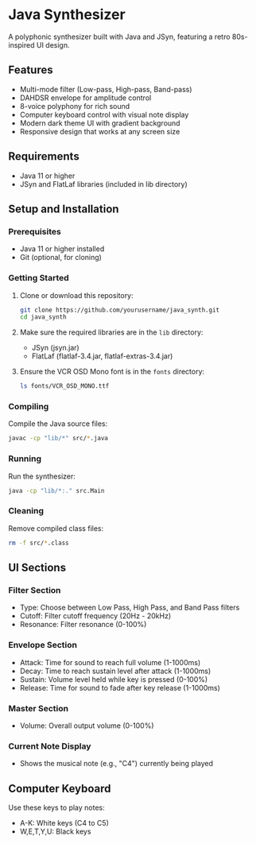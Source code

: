 # Java Synthesizer

A polyphonic synthesizer built with Java and JSyn, featuring a retro 80s-inspired UI design.

## Features

- Multi-mode filter (Low-pass, High-pass, Band-pass)
- DAHDSR envelope for amplitude control
- 8-voice polyphony for rich sound
- Computer keyboard control with visual note display
- Modern dark theme UI with gradient background
- Responsive design that works at any screen size

## Requirements

- Java 11 or higher
- JSyn and FlatLaf libraries (included in lib directory)

## Setup and Installation

### Prerequisites
- Java 11 or higher installed
- Git (optional, for cloning)

### Getting Started

1. Clone or download this repository:
   ```bash
   git clone https://github.com/yourusername/java_synth.git
   cd java_synth
   ```

2. Make sure the required libraries are in the `lib` directory:
   - JSyn (jsyn.jar)
   - FlatLaf (flatlaf-3.4.jar, flatlaf-extras-3.4.jar)

3. Ensure the VCR OSD Mono font is in the `fonts` directory:
   ```bash
   ls fonts/VCR_OSD_MONO.ttf
   ```

### Compiling

Compile the Java source files:
```bash
javac -cp "lib/*" src/*.java
```

### Running

Run the synthesizer:
```bash
java -cp "lib/*:." src.Main
```

### Cleaning

Remove compiled class files:
```bash
rm -f src/*.class
```

## UI Sections

### Filter Section
- Type: Choose between Low Pass, High Pass, and Band Pass filters
- Cutoff: Filter cutoff frequency (20Hz - 20kHz)
- Resonance: Filter resonance (0-100%)

### Envelope Section
- Attack: Time for sound to reach full volume (1-1000ms)
- Decay: Time to reach sustain level after attack (1-1000ms)
- Sustain: Volume level held while key is pressed (0-100%)
- Release: Time for sound to fade after key release (1-1000ms)

### Master Section
- Volume: Overall output volume (0-100%)

### Current Note Display
- Shows the musical note (e.g., "C4") currently being played

## Computer Keyboard

Use these keys to play notes:
- A-K: White keys (C4 to C5)
- W,E,T,Y,U: Black keys
